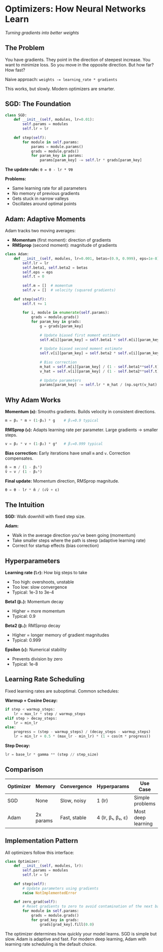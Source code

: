 # Optimizers: How Neural Networks Learn

*Turning gradients into better weights*

## The Problem

You have gradients. They point in the direction of steepest increase. You want to minimize loss. So you move in the opposite direction. But how far? How fast? 

Naive approach: `weights -= learning_rate * gradients`

This works, but slowly. Modern optimizers are smarter.

## SGD: The Foundation

```python
class SGD:
    def __init__(self, modules, lr=0.01):
        self.params = modules
        self.lr = lr
        
    def step(self):
        for module in self.params:
            params = module.params()
            grads = module.grads()
            for param_key in params:
                params[param_key] -= self.lr * grads[param_key]
```

**The update rule:** `θ = θ - lr * ∇θ`

**Problems:**
- Same learning rate for all parameters
- No memory of previous gradients  
- Gets stuck in narrow valleys
- Oscillates around optimal points

## Adam: Adaptive Moments

Adam tracks two moving averages:
- **Momentum** (first moment): direction of gradients
- **RMSprop** (second moment): magnitude of gradients

```python
class Adam:
    def __init__(self, modules, lr=0.001, betas=(0.9, 0.999), eps=1e-8):
        self.lr = lr
        self.beta1, self.beta2 = betas
        self.eps = eps
        self.t = 0
        
        self.m = []  # momentum
        self.v = []  # velocity (squared gradients)
        
    def step(self):
        self.t += 1
        
        for i, module in enumerate(self.params):
            grads = module.grads()
            for param_key in grads:
                g = grads[param_key]
                
                # Update biased first moment estimate
                self.m[i][param_key] = self.beta1 * self.m[i][param_key] + (1 - self.beta1) * g
                
                # Update biased second moment estimate  
                self.v[i][param_key] = self.beta2 * self.v[i][param_key] + (1 - self.beta2) * g**2
                
                # Bias correction
                m_hat = self.m[i][param_key] / (1 - self.beta1**self.t)
                v_hat = self.v[i][param_key] / (1 - self.beta2**self.t)
                
                # Update parameters
                params[param_key] -= self.lr * m_hat / (np.sqrt(v_hat) + self.eps)
```

## Why Adam Works

**Momentum (`m`):** Smooths gradients. Builds velocity in consistent directions.
```python
m = β₁ * m + (1-β₁) * g    # β₁=0.9 typical
```

**RMSprop (`v`):** Adapts learning rate per parameter. Large gradients → smaller steps.
```python  
v = β₂ * v + (1-β₂) * g²   # β₂=0.999 typical
```

**Bias correction:** Early iterations have small `m` and `v`. Correction compensates.
```python
m̂ = m / (1 - β₁ᵗ)
v̂ = v / (1 - β₂ᵗ)
```

**Final update:** Momentum direction, RMSprop magnitude.
```python
θ = θ - lr * m̂ / (√v̂ + ε)
```

## The Intuition

**SGD:** Walk downhill with fixed step size.

**Adam:** 
- Walk in the average direction you've been going (momentum)
- Take smaller steps where the path is steep (adaptive learning rate)
- Correct for startup effects (bias correction)

## Hyperparameters

**Learning rate (`lr`):** How big steps to take
- Too high: overshoots, unstable
- Too low: slow convergence
- Typical: 1e-3 to 3e-4

**Beta1 (`β₁`):** Momentum decay  
- Higher = more momentum
- Typical: 0.9

**Beta2 (`β₂`):** RMSprop decay
- Higher = longer memory of gradient magnitudes  
- Typical: 0.999

**Epsilon (`ε`):** Numerical stability
- Prevents division by zero
- Typical: 1e-8

## Learning Rate Scheduling

Fixed learning rates are suboptimal. Common schedules:

**Warmup + Cosine Decay:**
```python
if step < warmup_steps:
    lr = max_lr * step / warmup_steps
elif step > decay_steps:
    lr = min_lr  
else:
    progress = (step - warmup_steps) / (decay_steps - warmup_steps)
    lr = min_lr + 0.5 * (max_lr - min_lr) * (1 + cos(π * progress))
```

**Step Decay:**
```python
lr = base_lr * gamma ** (step // step_size)
```

## Comparison

| Optimizer | Memory | Convergence | Hyperparams | Use Case |
|-----------|---------|-------------|-------------|----------|
| SGD       | None    | Slow, noisy | 1 (lr)      | Simple problems |
| Adam      | 2x params | Fast, stable | 4 (lr, β₁, β₂, ε) | Most deep learning |

## Implementation Pattern

All optimizers follow this interface:

```python
class Optimizer:
    def __init__(self, modules, lr):
        self.params = modules
        self.lr = lr
        
    def step(self):
        # Update parameters using gradients
        raise NotImplementedError
        
    def zero_grad(self):
        # Reset gradients to zero to avoid contamination of the next batch
        for module in self.params:
            grads = module.grads()
            for grad_key in grads:
                grads[grad_key].fill(0.0)
```

The optimizer determines how quickly your model learns. SGD is simple but slow. Adam is adaptive and fast. For modern deep learning, Adam with learning rate scheduling is the default choice. 